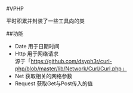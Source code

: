 #VPHP

平时积累并封装了一些工具向的类

##功能

  * Date 用于日期时间
  * Http 用于网络请求
  <br>源于「https://github.com/dsyph3r/curl-php/blob/master/lib/Network/Curl/Curl.php」
  * Net  获取相关的网络参数
  * Request 获取Get与Post传入的值

